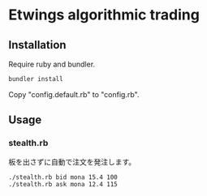 # Etwings algorithmic trading

## Installation

Require ruby and bundler.

```bash
bundler install
```

Copy "config.default.rb" to "config.rb".

## Usage

### stealth.rb

板を出さずに自動で注文を発注します。
```bash
./stealth.rb bid mona 15.4 100
./stealth.rb ask mona 12.4 115
```
